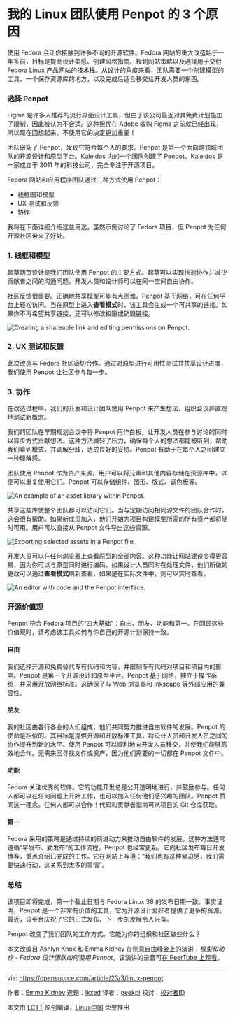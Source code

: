 [#]: subject: "3 reasons my Linux team uses Penpot"
[#]: via: "https://opensource.com/article/23/3/linux-penpot"
[#]: author: "Emma Kidney https://opensource.com/users/ekidney"
[#]: collector: "lkxed"
[#]: translator: "geekpi"
[#]: reviewer: " "
[#]: publisher: " "
[#]: url: " "

我的 Linux 团队使用 Penpot 的 3 个原因
======

使用 Fedora 会让你接触到许多不同的开源软件。Fedora 网站的重大改造始于一年多前，目标是提高设计美感、创建风格指南、规划网站策略以及选择用于交付 Fedora Linux 产品网站的技术栈。从设计的角度来看，团队需要一个创建模型的工具、一个保存资源库的地方，以及完成后适合移交给开发人员的东西。

### 选择 Penpot

Figma 是许多人推荐的流行界面设计工具，但由于该公司最近对其免费计划施加了限制，因此被认为不合适。这种担忧在 Adobe 收购 Figma 之前就已经出现，所以现在回想起来，不使用它的决定更加重要！

团队研究了 Penpot，发现它符合每个人的要求。Penpot 是第一个面向跨领域团队的开源设计和原型平台。Kaleidos 内的一个团队创建了 Penpot。Kaleidos 是一家成立于 2011 年的科技公司，完全专注于开源项目。

Fedora 网站和应用程序团队通过三种方式使用 Penpot：

- 线框图和模型
- UX 测试和反馈
- 协作

我将在下面详细介绍这些用途。虽然示例讨论了 Fedora 项目，但 Penpot 为任何开源社区带来了好处。

### 1. 线框和模型

起草网页设计是我们团队使用 Penpot 的主要方式。起草可以实现快速协作并减少贡献者之间的沟通问题。开发人员和设计师可以在同一空间自由协作。

社区反馈很重要。正确地共享模型可能有点困难。Penpot 基于网络，可在任何平台上轻松访问。当在原型上进入**查看模式**时，该工具会生成一个可共享的链接。如果你不再希望共享链接，还可以修改权限或销毁链接。

![Creating a shareable link and editing permissions on Penpot.][1]

### 2. UX 测试和反馈

此次改造与 Fedora 社区密切合作。通过对原型进行可用性测试并共享设计进度，我们使用 Penpot 让社区参与每一步。

### 3. 协作

在改造过程中，我们的开发和设计团队使用 Penpot 来产生想法、组织会议并直观地测试新概念。

我们的团队在早期规划会议中将 Penpot 用作白板，让开发人员在参与讨论的同时以异步方式贡献想法。这种方法减轻了压力，确保每个人的想法都能被听到，帮助我们看到模式，并调解分歧，达成良好的妥协。Penpot 有助于在每个人之间建立一种理解感。

团队使用 Penpot 作为资产来源。用户可以将元素和其他内容存储在资源库中，以便可以重复使用它们。Penpot 可以存储组件、图形、版式、调色板等。

![An example of an asset library within Penpot.][2]

共享这些库使整个团队都可以访问它们。当与定期访问相同源文件的团队合作时，这会很有帮助。如果新成员加入，他们开始为项目构建模型所需的所有资产都将随时可用。用户可以直接从 Penpot 文件导出这些资源。

![Exporting selected assets in a Penpot file.][3]

开发人员可以在任何浏览器上查看原型的全部内容。这种功能让网站建设变得更容易，因为你可以与原型同时进行编码。如果设计人员同时在处理文件，他们所做的更改可以通过**查看模式**刷新查看，如果是在实际文件中，则可以实时查看。

![An editor with code and the Penpot interface.][4]

### 开源价值观

Penpot 符合 Fedora 项目的“四大基础”：自由、朋友、功能和第一。在回顾这些价值观时，请考虑该工具如何与你自己的开源计划保持一致。

#### 自由

我们选择开源和免费替代专有代码和内容，并限制专有代码对项目和项目内的影响。Penpot 是第一个开源设计和原型平台。Penpot 基于网络，独立于操作系统，并采用开放网络标准。这确保了与 Web 浏览器和 Inkscape 等外部应用的兼容性。

#### 朋友

我的社区由各行各业的人们组成，他们共同努力推进自由软件的发展。Penpot 的使命是相似的。其目标是提供开源和开放标准工具，将设计人员和开发人员之间的协作提升到新的水平。使用 Penpot 可以顺利地向开发人员移交，并使我们能够高效地合作。无需来回寻找文件或资产，因为他们需要的一切都在 Penpot 文件中。

#### 功能

Fedora 关注优秀的软件。它的功能开发总是公开透明地进行，并鼓励参与。任何人都可以在任何问题上开始工作，也可以加入任何他们感兴趣的团队。Penpot 赞同这一理念。任何人都可以合作！代码和贡献者指南可从项目的 Git 仓库获取。

#### 第一

Fedora 采用的策略是通过持续的前进动力来推动自由软件的发展。这种方法通常遵循“早发布、勤发布”的工作流程。Penpot 也经常更新。它向社区发布每日开发博客，重点介绍已完成的工作。它在网站上写道：“我们也有这种紧迫感，我们需要快速行动，这关系到太多的事情”。

### 总结

该项目即将完成，第一个截止日期与 Fedora Linux 38 的发布日期一致。事实证明，Penpot 是一个非常有价值的工具，它为开源设计爱好者提供了更多的资源。最近，该平台庆祝了它的正式发布，下一步的发展令人兴奋。

Penpot 改变了我们团队的工作方式。它能为你的组织和社区做些什么？

本文改编自 Ashlyn Knox 和 Emma Kidney 在创意自由峰会上的演讲：_模型和动作 - Fedora 设计团队如何使用 Penpot_。该演讲的录音可[在 PeerTube 上观看][5]。

--------------------------------------------------------------------------------

via: https://opensource.com/article/23/3/linux-penpot

作者：[Emma Kidney][a]
选题：[lkxed][b]
译者：[geekpi](https://github.com/geekpi)
校对：[校对者ID](https://github.com/校对者ID)

本文由 [LCTT](https://github.com/LCTT/TranslateProject) 原创编译，[Linux中国](https://linux.cn/) 荣誉推出

[a]: https://opensource.com/users/ekidney
[b]: https://github.com/lkxed/
[1]: https://opensource.com/sites/default/files/2023-03/permissions.webp
[2]: https://opensource.com/sites/default/files/2023-03/asset-library.webp
[3]: https://opensource.com/sites/default/files/2023-03/exporting.webp
[4]: https://opensource.com/sites/default/files/2023-03/coding.webp
[5]: https://peertube.linuxrocks.online/w/5H22PH66kYwiTKcKR1p2kJ